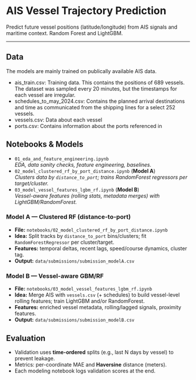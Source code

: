 # AIS Vessel Trajectory Prediction

Predict future vessel positions (latitude/longitude) from AIS signals and maritime context. Random Forest and LightGBM.

---

## Data

The models are mainly trained on publically available AIS data.

- ais_train.csv: Training data. This contains the positions of
689 vessels. The dataset was sampled every 20 minutes, but the timestamps
for each vessel are irregular.
- schedules_to_may_2024.csv: Contains the planned arrival destinations and
time as communicated from the shipping lines for a select 252 vessels.
- vessels.csv: Data about each vessel
- ports.csv: Contains information about the ports referenced in



## Notebooks & Models


- `01_eda_and_feature_engineering.ipynb`  
  _EDA, data sanity checks, feature engineering, baselines._
- `02_model_clustered_rf_by_port_distance.ipynb` (**Model A**)  
  _Clusters data by `distance_to_port`; trains RandomForest regressors per target/cluster._
- `03_model_vessel_features_lgbm_rf.ipynb` (**Model B**)  
  _Vessel-aware features (rolling stats, metadata merges) with LightGBM/RandomForest._

### Model A — Clustered RF (distance-to-port)
- **File:** `notebooks/02_model_clustered_rf_by_port_distance.ipynb`
- **Idea:** Split tracks by `distance_to_port` bins/clusters; fit `RandomForestRegressor` per cluster/target.
- **Features:** temporal deltas, recent lags, speed/course dynamics, cluster tag.
- **Output:** `data/submissions/submission_modelA.csv`

### Model B — Vessel-aware GBM/RF
- **File:** `notebooks/03_model_vessel_features_lgbm_rf.ipynb`
- **Idea:** Merge AIS with `vessels.csv` (+ schedules) to build vessel-level rolling features; train LightGBM and/or RandomForest.
- **Features:** enriched vessel metadata, rolling/lagged signals, proximity features.
- **Output:** `data/submissions/submission_modelB.csv`


## Evaluation

- Validation uses **time-ordered** splits (e.g., last N days by vessel) to prevent leakage.
- Metrics: per-coordinate MAE and **Haversine** distance (meters).
- Each modeling notebook logs validation scores at the end.
